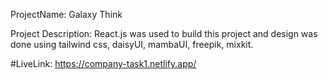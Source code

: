 ProjectName: Galaxy Think

Project Description: React.js was used to build this project and design was done using tailwind css, daisyUI, mambaUI,  freepik, mixkit.

#LiveLink: https://company-task1.netlify.app/
